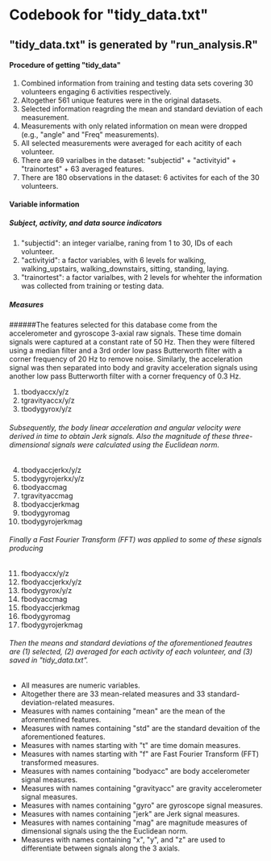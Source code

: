 # Codebook for "tidy_data.txt"
## "tidy_data.txt" is generated by "run_analysis.R"

#### Procedure of getting "tidy_data"
1. Combined information from training and testing data sets covering 30 volunteers engaging 6 activities respectively.
2. Altogether 561 unique features were in the original datasets.
3. Selected information reagrding the mean and standard deviation of each measurement.
4. Measurements with only related information on mean were dropped (e.g., "angle" and "Freq" measurements).
5. All selected measurements were averaged for each acitity of each volunteer.
6. There are 69 varialbes in the dataset: "subjectid" + "activityid" + "trainortest" + 63 averaged features.
7. There are 180 observations in the dataset: 6 activites for each of the 30 volunteers.
 
#### Variable information
##### Subject, activity, and data source indicators
1. "subjectid": an integer varialbe, raning from 1 to 30, IDs of each volunteer.
2. "activityid": a factor variables, with 6 levels for walking, walking_upstairs, walking_downstairs, sitting, standing, laying.
3. "trainortest": a factor varialbes, with 2 levels for whehter the information was collected from training or testing data.

##### Measures
######The features selected for this database come from the accelerometer and gyroscope 3-axial raw signals. These time domain signals were captured at a constant rate of 50 Hz. Then they were filtered using a median filter and a 3rd order low pass Butterworth filter with a corner frequency of 20 Hz to remove noise. Similarly, the acceleration signal was then separated into body and gravity acceleration signals using another low pass Butterworth filter with a corner frequency of 0.3 Hz.
1. tbodyaccx/y/z
2. tgravityaccx/y/z
3. tbodygyrox/y/z

###### Subsequently, the body linear acceleration and angular velocity were derived in time to obtain Jerk signals. Also the magnitude of these three-dimensional signals were calculated using the Euclidean norm. 
4. tbodyaccjerkx/y/z
5. tbodygyrojerkx/y/z
6. tbodyaccmag
7. tgravityaccmag
8. tbodyaccjerkmag
9. tbodygyromag
10. tbodygyrojerkmag

###### Finally a Fast Fourier Transform (FFT) was applied to some of these signals producing
11. fbodyaccx/y/z
12. fbodyaccjerkx/y/z
13. fbodygyrox/y/z
14. fbodyaccmag
15. fbodyaccjerkmag
16. fbodygyromag
17. fbodygyrojerkmag

###### Then the means and standard deviations of the aforementioned feautres are (1) selected, (2) averaged for each activity of each volunteer, and (3) saved in "tidy_data.txt".
* All measures are numeric variables.
* Altogether there are 33 mean-related measures and 33 standard-deviation-related measures.
* Measures with names containing "mean" are the mean of the aforementined features.
* Measures with names containing "std" are the standard devaition of the aforementioned features.
* Measures with names starting with "t" are time domain measures.
* Measures with names starting with "f" are Fast Fourier Transform (FFT) transformed measures.
* Measures with names containing "bodyacc" are body accelerometer signal measures.
* Measures with names containing "gravityacc" are gravity accelerometer signal measures.
* Measures with names containing "gyro" are gyroscope signal measures.
* Measures with names containing "jerk" are Jerk signal measures.
* Measures with names containing "mag" are magnitude measures of dimensional signals using the the Euclidean norm.
* Measures with names containing "x", "y", and "z" are used to differentiate between signals along the 3 axials. 
